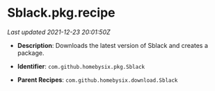 # Sblack.pkg.recipe

_Last updated 2021-12-23 20:01:50Z_

- **Description**: Downloads the latest version of Sblack and creates a package.

- **Identifier**: `com.github.homebysix.pkg.Sblack`

- **Parent Recipes**: `com.github.homebysix.download.Sblack`
